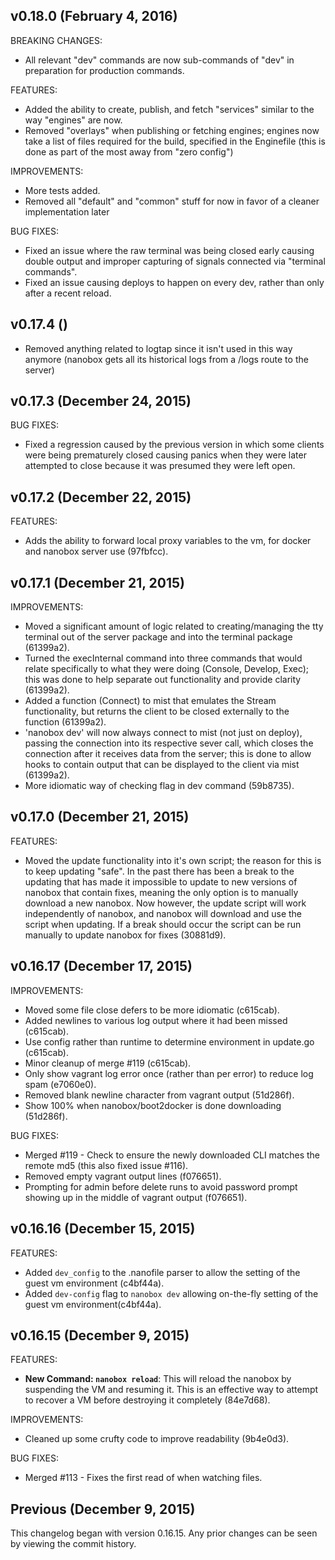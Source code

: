 ## v0.18.0 (February 4, 2016)

BREAKING CHANGES:
  - All relevant "dev" commands are now sub-commands of "dev" in preparation
  for production commands.

FEATURES:
  - Added the ability to create, publish, and fetch "services" similar to the way
  "engines" are now.
  - Removed "overlays" when publishing or fetching engines; engines now take a
  list of files required for the build, specified in the Enginefile (this is done
  as part of the most away from "zero config")

IMPROVEMENTS:
  - More tests added.
  - Removed all "default" and "common" stuff for now in favor of a cleaner
  implementation later

BUG FIXES:
  - Fixed an issue where the raw terminal was being closed early causing double
  output and improper capturing of signals connected via "terminal commands".
  - Fixed an issue causing deploys to happen on every dev, rather than only after
  a recent reload.

## v0.17.4 ()

  - Removed anything related to logtap since it isn't used in this way anymore
  (nanobox gets all its historical logs from a /logs route to the server)

## v0.17.3 (December 24, 2015)

BUG FIXES:
  - Fixed a regression caused by the previous version in which some clients were
  being prematurely closed causing panics when they were later attempted to close
  because it was presumed they were left open.

## v0.17.2 (December 22, 2015)

FEATURES:
  - Adds the ability to forward local proxy variables to the vm, for docker and
  nanobox server use (97fbfcc).

## v0.17.1 (December 21, 2015)

IMPROVEMENTS:

  - Moved a significant amount of logic related to creating/managing the tty
  terminal out of the server package and into the terminal package (61399a2).
  - Turned the execInternal command into three commands that would relate
  specifically to what they were doing (Console, Develop, Exec); this was done
  to help separate out functionality and provide clarity (61399a2).
  - Added a function (Connect) to mist that emulates the Stream functionality, but returns
  the client to be closed externally to the function (61399a2).
  - 'nanobox dev' will now always connect to mist (not just on deploy), passing
  the connection into its respective sever call, which closes the connection after
  it receives data from the server; this is done to allow hooks to contain output
  that can be displayed to the client via mist (61399a2).
  - More idiomatic way of checking flag in dev command (59b8735).

## v0.17.0 (December 21, 2015)

FEATURES:

  - Moved the update functionality into it's own script; the reason for this is
  to keep updating "safe". In the past there has been a break to the updating
  that has made it impossible to update to new versions of nanobox that contain
  fixes, meaning the only option is to manually download a new nanobox. Now however,
  the update script will work independently of nanobox, and nanobox will download
  and use the script when updating. If a break should occur the script can be
  run manually to update nanobox for fixes (30881d9).

## v0.16.17 (December 17, 2015)

IMPROVEMENTS:

  - Moved some file close defers to be more idiomatic (c615cab).
  - Added newlines to various log output where it had been missed (c615cab).
  - Use config rather than runtime to determine environment in update.go (c615cab).
  - Minor cleanup of merge #119 (c615cab).
  - Only show vagrant log error once (rather than per error) to reduce log spam (e7060e0).
  - Removed blank newline character from vagrant output (51d286f).
  - Show 100% when nanobox/boot2docker is done downloading (51d286f).

BUG FIXES:

  - Merged #119 - Check to ensure the newly downloaded CLI matches the remote md5
  (this also fixed issue #116).
  - Removed empty vagrant output lines (f076651).
  - Prompting for admin before delete runs to avoid password prompt showing up in
  the middle of vagrant output (f076651).

## v0.16.16 (December 15, 2015)

FEATURES:

  - Added `dev_config` to the .nanofile parser to allow the setting of the guest
  vm environment (c4bf44a).
  - Added `dev-config` flag to `nanobox dev` allowing on-the-fly setting of the
  guest vm environment(c4bf44a).

## v0.16.15 (December 9, 2015)

FEATURES:

  - **New Command: `nanobox reload`**: This will reload the nanobox by suspending
  the VM and resuming it. This is an effective way to attempt to recover a VM
  before destroying it completely (84e7d68).

IMPROVEMENTS:

  - Cleaned up some crufty code to improve readability (9b4e0d3).

BUG FIXES:

  - Merged #113 - Fixes the first read of when watching files.


## Previous (December 9, 2015)

This changelog began with version 0.16.15. Any prior changes can be seen by viewing
the commit history.
